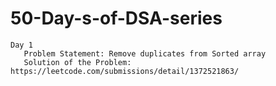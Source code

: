 # 50-Day-s-of-DSA-series

    Day 1
       Problem Statement: Remove duplicates from Sorted array
       Solution of the Problem: https://leetcode.com/submissions/detail/1372521863/
